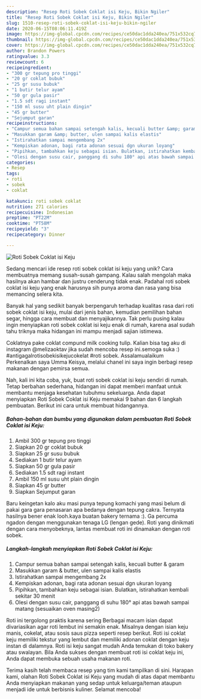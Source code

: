 ```yaml
---
description: "Resep Roti Sobek Coklat isi Keju, Bikin Ngiler"
title: "Resep Roti Sobek Coklat isi Keju, Bikin Ngiler"
slug: 1510-resep-roti-sobek-coklat-isi-keju-bikin-ngiler
date: 2020-06-15T08:06:11.419Z
image: https://img-global.cpcdn.com/recipes/ce50dac1dda240ea/751x532cq70/roti-sobek-coklat-isi-keju-foto-resep-utama.jpg
thumbnail: https://img-global.cpcdn.com/recipes/ce50dac1dda240ea/751x532cq70/roti-sobek-coklat-isi-keju-foto-resep-utama.jpg
cover: https://img-global.cpcdn.com/recipes/ce50dac1dda240ea/751x532cq70/roti-sobek-coklat-isi-keju-foto-resep-utama.jpg
author: Brandon Powers
ratingvalue: 3.3
reviewcount: 6
recipeingredient:
- "300 gr tepung pro tinggi"
- "20 gr coklat bubuk"
- "25 gr susu bubuk"
- "1 butir telur ayam"
- "50 gr gula pasir"
- "1.5 sdt ragi instant"
- "150 ml susu uht plain dingin"
- "45 gr butter"
- "Sejumput garan"
recipeinstructions:
- "Campur semua bahan sampai setengah kalis, kecuali butter &amp; garam"
- "Masukkan garam &amp; butter, ulen sampai kalis elastis"
- "Istirahatkan sampai mengembang 2x"
- "Kempiskan adonan, bagi rata adonan sesuai dgn ukuran loyang"
- "Pipihkan, tambahkan keju sebagai isian. Bulatkan, istirahatkan kembali sekitar 30 menit"
- "Olesi dengan susu cair, panggang di suhu 180° api atas bawah sampai matang (sesuaikan oven masing2)"
categories:
- Resep
tags:
- roti
- sobek
- coklat

katakunci: roti sobek coklat 
nutrition: 271 calories
recipecuisine: Indonesian
preptime: "PT22M"
cooktime: "PT58M"
recipeyield: "3"
recipecategory: Dinner

---
```



![Roti Sobek Coklat isi Keju](https://img-global.cpcdn.com/recipes/ce50dac1dda240ea/751x532cq70/roti-sobek-coklat-isi-keju-foto-resep-utama.jpg)

Sedang mencari ide resep roti sobek coklat isi keju yang unik? Cara membuatnya memang susah-susah gampang. Kalau salah mengolah maka hasilnya akan hambar dan justru cenderung tidak enak. Padahal roti sobek coklat isi keju yang enak harusnya sih punya aroma dan rasa yang bisa memancing selera kita.

Banyak hal yang sedikit banyak berpengaruh terhadap kualitas rasa dari roti sobek coklat isi keju, mulai dari jenis bahan, kemudian pemilihan bahan segar, hingga cara membuat dan menyajikannya. Tak perlu pusing kalau ingin menyiapkan roti sobek coklat isi keju enak di rumah, karena asal sudah tahu triknya maka hidangan ini mampu menjadi sajian istimewa.

Coklatnya pake coklat compund milk cooking tulip. Kalian bisa tag aku di instagram @melizaoktav jika sudah mencoba resep ini.semoga suka :) #antigagalrotisobekisikejucokelat #roti sobek. Assalamualaikum Perkenalkan saya Umma Keisya, melalui chanel ini saya ingin berbagi resep makanan dengan pemirsa semua.


Nah, kali ini kita coba, yuk, buat roti sobek coklat isi keju sendiri di rumah. Tetap berbahan sederhana, hidangan ini dapat memberi manfaat untuk membantu menjaga kesehatan tubuhmu sekeluarga. Anda dapat menyiapkan Roti Sobek Coklat isi Keju memakai 9 bahan dan 6 langkah pembuatan. Berikut ini cara untuk membuat hidangannya.

<!--inarticleads1-->

##### Bahan-bahan dan bumbu yang digunakan dalam pembuatan Roti Sobek Coklat isi Keju:

1. Ambil 300 gr tepung pro tinggi
1. Siapkan 20 gr coklat bubuk
1. Siapkan 25 gr susu bubuk
1. Sediakan 1 butir telur ayam
1. Siapkan 50 gr gula pasir
1. Sediakan 1.5 sdt ragi instant
1. Ambil 150 ml susu uht plain dingin
1. Siapkan 45 gr butter
1. Siapkan Sejumput garan


Baru keingetan kalo aku masi punya tepung komachi yang masi belum di pakai gara gara penasaran apa bedanya dengan tepung cakra. Ternyata hasilnya bener enak looh.kaya buatan bakery ternama :). Ga percuma ngadon dengan menggunakan tenaga LG (lengan gede). Roti yang dinikmati dengan cara menyobeknya, lantas membuat roti ini dinamakan dengan roti sobek. 

<!--inarticleads2-->

##### Langkah-langkah menyiapkan Roti Sobek Coklat isi Keju:

1. Campur semua bahan sampai setengah kalis, kecuali butter &amp; garam
1. Masukkan garam &amp; butter, ulen sampai kalis elastis
1. Istirahatkan sampai mengembang 2x
1. Kempiskan adonan, bagi rata adonan sesuai dgn ukuran loyang
1. Pipihkan, tambahkan keju sebagai isian. Bulatkan, istirahatkan kembali sekitar 30 menit
1. Olesi dengan susu cair, panggang di suhu 180° api atas bawah sampai matang (sesuaikan oven masing2)


Roti ini tergolong praktis karena sering Berbagai macam isian dapat divariasikan agar roti lembut ini semakin enak. Misalnya dengan isian keju manis, cokelat, atau sosis saus pizza seperti resep berikut. Roti isi coklat keju memiliki tekstur yang lembut dan memiliki adonan coklat dengan keju instan di dalamnya. Roti isi keju sangat mudah Anda temukan di toko bakery atau swalayan. Bila Anda sukses dengan membuat roti isi coklat keju ini, Anda dapat membuka sebuah usaha makanan roti. 

Terima kasih telah membaca resep yang tim kami tampilkan di sini. Harapan kami, olahan Roti Sobek Coklat isi Keju yang mudah di atas dapat membantu Anda menyiapkan makanan yang sedap untuk keluarga/teman ataupun menjadi ide untuk berbisnis kuliner. Selamat mencoba!
